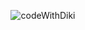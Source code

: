 <p align="center"> <img src="https://github-readme-stats.vercel.app/api?username=codeWithDiki&show_icons=true&theme=gotham" alt="codeWithDiki" />
